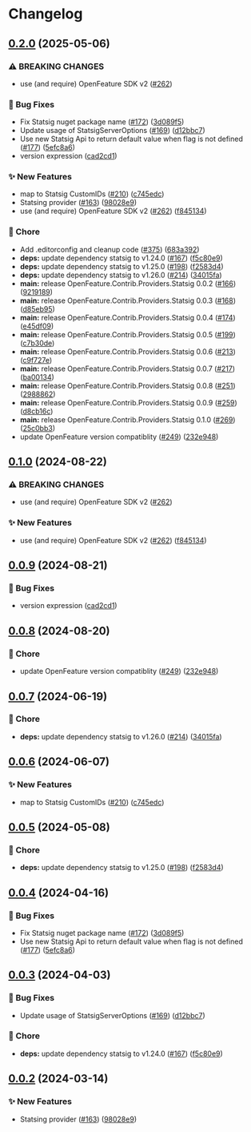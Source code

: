 # Changelog

## [0.2.0](https://github.com/allanpedroni/dotnet-sdk-contrib/compare/OpenFeature.Contrib.Providers.Statsig-v0.1.0...OpenFeature.Contrib.Providers.Statsig-v0.2.0) (2025-05-06)


### ⚠ BREAKING CHANGES

* use (and require) OpenFeature SDK v2 ([#262](https://github.com/allanpedroni/dotnet-sdk-contrib/issues/262))

### 🐛 Bug Fixes

* Fix Statsig nuget package name ([#172](https://github.com/allanpedroni/dotnet-sdk-contrib/issues/172)) ([3d089f5](https://github.com/allanpedroni/dotnet-sdk-contrib/commit/3d089f5c48478d7151fcf5964aa545471a0afe5c))
* Update usage of StatsigServerOptions ([#169](https://github.com/allanpedroni/dotnet-sdk-contrib/issues/169)) ([d12bbc7](https://github.com/allanpedroni/dotnet-sdk-contrib/commit/d12bbc735eda7c2931d7f8d6ad32ef4f2f1741ed))
* Use new Statsig Api to return default value when flag is not defined ([#177](https://github.com/allanpedroni/dotnet-sdk-contrib/issues/177)) ([5efc8a6](https://github.com/allanpedroni/dotnet-sdk-contrib/commit/5efc8a603d1ad9d8887d75e38f95d5168a2319fa))
* version expression ([cad2cd1](https://github.com/allanpedroni/dotnet-sdk-contrib/commit/cad2cd166d0c25753b37189f044c3a585cda0fad))


### ✨ New Features

* map to Statsig CustomIDs ([#210](https://github.com/allanpedroni/dotnet-sdk-contrib/issues/210)) ([c745edc](https://github.com/allanpedroni/dotnet-sdk-contrib/commit/c745edc1a2d1141b2ef41b7b661fdd68b764c57d))
* Statsing provider ([#163](https://github.com/allanpedroni/dotnet-sdk-contrib/issues/163)) ([98028e9](https://github.com/allanpedroni/dotnet-sdk-contrib/commit/98028e9c37bce6225a1feeef09917a4539065a23))
* use (and require) OpenFeature SDK v2 ([#262](https://github.com/allanpedroni/dotnet-sdk-contrib/issues/262)) ([f845134](https://github.com/allanpedroni/dotnet-sdk-contrib/commit/f84513438586457087ac47fd40629912f2ec473a))


### 🧹 Chore

* Add .editorconfig and cleanup code ([#375](https://github.com/allanpedroni/dotnet-sdk-contrib/issues/375)) ([683a392](https://github.com/allanpedroni/dotnet-sdk-contrib/commit/683a392604aca6c9a92b1f64fa30bc9e3e069b4f))
* **deps:** update dependency statsig to v1.24.0 ([#167](https://github.com/allanpedroni/dotnet-sdk-contrib/issues/167)) ([f5c80e9](https://github.com/allanpedroni/dotnet-sdk-contrib/commit/f5c80e923ef96760c951ae209a818004ed8bfb1b))
* **deps:** update dependency statsig to v1.25.0 ([#198](https://github.com/allanpedroni/dotnet-sdk-contrib/issues/198)) ([f2583d4](https://github.com/allanpedroni/dotnet-sdk-contrib/commit/f2583d4b3d47de703a5b59f20053c603f9bb3874))
* **deps:** update dependency statsig to v1.26.0 ([#214](https://github.com/allanpedroni/dotnet-sdk-contrib/issues/214)) ([34015fa](https://github.com/allanpedroni/dotnet-sdk-contrib/commit/34015fa816fce09c44cc7acc802097053ab98d9a))
* **main:** release OpenFeature.Contrib.Providers.Statsig 0.0.2 ([#166](https://github.com/allanpedroni/dotnet-sdk-contrib/issues/166)) ([9219189](https://github.com/allanpedroni/dotnet-sdk-contrib/commit/921918916efac7ebe139970d9fde48ff7e077d6c))
* **main:** release OpenFeature.Contrib.Providers.Statsig 0.0.3 ([#168](https://github.com/allanpedroni/dotnet-sdk-contrib/issues/168)) ([d85eb95](https://github.com/allanpedroni/dotnet-sdk-contrib/commit/d85eb956cd2b202ed98b946f85e5bb00481be472))
* **main:** release OpenFeature.Contrib.Providers.Statsig 0.0.4 ([#174](https://github.com/allanpedroni/dotnet-sdk-contrib/issues/174)) ([e45df09](https://github.com/allanpedroni/dotnet-sdk-contrib/commit/e45df09370e06307292596b4cbe1049586cad2a3))
* **main:** release OpenFeature.Contrib.Providers.Statsig 0.0.5 ([#199](https://github.com/allanpedroni/dotnet-sdk-contrib/issues/199)) ([c7b30de](https://github.com/allanpedroni/dotnet-sdk-contrib/commit/c7b30debf43b03a8968cb1f147cfef17fbf10297))
* **main:** release OpenFeature.Contrib.Providers.Statsig 0.0.6 ([#213](https://github.com/allanpedroni/dotnet-sdk-contrib/issues/213)) ([c9f727e](https://github.com/allanpedroni/dotnet-sdk-contrib/commit/c9f727e60d8749137f2e38b9ad022280caf91290))
* **main:** release OpenFeature.Contrib.Providers.Statsig 0.0.7 ([#217](https://github.com/allanpedroni/dotnet-sdk-contrib/issues/217)) ([ba00134](https://github.com/allanpedroni/dotnet-sdk-contrib/commit/ba0013453f60345458cf912ea5a0784997ad9b31))
* **main:** release OpenFeature.Contrib.Providers.Statsig 0.0.8 ([#251](https://github.com/allanpedroni/dotnet-sdk-contrib/issues/251)) ([2988862](https://github.com/allanpedroni/dotnet-sdk-contrib/commit/29888621fe162e304f97458d5ef93affd7ab02d6))
* **main:** release OpenFeature.Contrib.Providers.Statsig 0.0.9 ([#259](https://github.com/allanpedroni/dotnet-sdk-contrib/issues/259)) ([d8cb16c](https://github.com/allanpedroni/dotnet-sdk-contrib/commit/d8cb16cfec448a1a3838a0703b121d8522813997))
* **main:** release OpenFeature.Contrib.Providers.Statsig 0.1.0 ([#269](https://github.com/allanpedroni/dotnet-sdk-contrib/issues/269)) ([25c0bb3](https://github.com/allanpedroni/dotnet-sdk-contrib/commit/25c0bb309f4a68b5dbb435763cbea56437958dcb))
* update OpenFeature version compatiblity ([#249](https://github.com/allanpedroni/dotnet-sdk-contrib/issues/249)) ([232e948](https://github.com/allanpedroni/dotnet-sdk-contrib/commit/232e948a0916ca10612f85343e2eecebca107090))

## [0.1.0](https://github.com/open-feature/dotnet-sdk-contrib/compare/OpenFeature.Contrib.Providers.Statsig-v0.0.9...OpenFeature.Contrib.Providers.Statsig-v0.1.0) (2024-08-22)


### ⚠ BREAKING CHANGES

* use (and require) OpenFeature SDK v2 ([#262](https://github.com/open-feature/dotnet-sdk-contrib/issues/262))

### ✨ New Features

* use (and require) OpenFeature SDK v2 ([#262](https://github.com/open-feature/dotnet-sdk-contrib/issues/262)) ([f845134](https://github.com/open-feature/dotnet-sdk-contrib/commit/f84513438586457087ac47fd40629912f2ec473a))

## [0.0.9](https://github.com/open-feature/dotnet-sdk-contrib/compare/OpenFeature.Contrib.Providers.Statsig-v0.0.8...OpenFeature.Contrib.Providers.Statsig-v0.0.9) (2024-08-21)


### 🐛 Bug Fixes

* version expression ([cad2cd1](https://github.com/open-feature/dotnet-sdk-contrib/commit/cad2cd166d0c25753b37189f044c3a585cda0fad))

## [0.0.8](https://github.com/open-feature/dotnet-sdk-contrib/compare/OpenFeature.Contrib.Providers.Statsig-v0.0.7...OpenFeature.Contrib.Providers.Statsig-v0.0.8) (2024-08-20)


### 🧹 Chore

* update OpenFeature version compatiblity ([#249](https://github.com/open-feature/dotnet-sdk-contrib/issues/249)) ([232e948](https://github.com/open-feature/dotnet-sdk-contrib/commit/232e948a0916ca10612f85343e2eecebca107090))

## [0.0.7](https://github.com/open-feature/dotnet-sdk-contrib/compare/OpenFeature.Contrib.Providers.Statsig-v0.0.6...OpenFeature.Contrib.Providers.Statsig-v0.0.7) (2024-06-19)


### 🧹 Chore

* **deps:** update dependency statsig to v1.26.0 ([#214](https://github.com/open-feature/dotnet-sdk-contrib/issues/214)) ([34015fa](https://github.com/open-feature/dotnet-sdk-contrib/commit/34015fa816fce09c44cc7acc802097053ab98d9a))

## [0.0.6](https://github.com/open-feature/dotnet-sdk-contrib/compare/OpenFeature.Contrib.Providers.Statsig-v0.0.5...OpenFeature.Contrib.Providers.Statsig-v0.0.6) (2024-06-07)


### ✨ New Features

* map to Statsig CustomIDs ([#210](https://github.com/open-feature/dotnet-sdk-contrib/issues/210)) ([c745edc](https://github.com/open-feature/dotnet-sdk-contrib/commit/c745edc1a2d1141b2ef41b7b661fdd68b764c57d))

## [0.0.5](https://github.com/open-feature/dotnet-sdk-contrib/compare/OpenFeature.Contrib.Providers.Statsig-v0.0.4...OpenFeature.Contrib.Providers.Statsig-v0.0.5) (2024-05-08)


### 🧹 Chore

* **deps:** update dependency statsig to v1.25.0 ([#198](https://github.com/open-feature/dotnet-sdk-contrib/issues/198)) ([f2583d4](https://github.com/open-feature/dotnet-sdk-contrib/commit/f2583d4b3d47de703a5b59f20053c603f9bb3874))

## [0.0.4](https://github.com/open-feature/dotnet-sdk-contrib/compare/OpenFeature.Contrib.Providers.Statsig-v0.0.3...OpenFeature.Contrib.Providers.Statsig-v0.0.4) (2024-04-16)


### 🐛 Bug Fixes

* Fix Statsig nuget package name ([#172](https://github.com/open-feature/dotnet-sdk-contrib/issues/172)) ([3d089f5](https://github.com/open-feature/dotnet-sdk-contrib/commit/3d089f5c48478d7151fcf5964aa545471a0afe5c))
* Use new Statsig Api to return default value when flag is not defined ([#177](https://github.com/open-feature/dotnet-sdk-contrib/issues/177)) ([5efc8a6](https://github.com/open-feature/dotnet-sdk-contrib/commit/5efc8a603d1ad9d8887d75e38f95d5168a2319fa))

## [0.0.3](https://github.com/open-feature/dotnet-sdk-contrib/compare/OpenFeature.Contrib.Providers.Statsig-v0.0.2...OpenFeature.Contrib.Providers.Statsig-v0.0.3) (2024-04-03)


### 🐛 Bug Fixes

* Update usage of StatsigServerOptions ([#169](https://github.com/open-feature/dotnet-sdk-contrib/issues/169)) ([d12bbc7](https://github.com/open-feature/dotnet-sdk-contrib/commit/d12bbc735eda7c2931d7f8d6ad32ef4f2f1741ed))


### 🧹 Chore

* **deps:** update dependency statsig to v1.24.0 ([#167](https://github.com/open-feature/dotnet-sdk-contrib/issues/167)) ([f5c80e9](https://github.com/open-feature/dotnet-sdk-contrib/commit/f5c80e923ef96760c951ae209a818004ed8bfb1b))

## [0.0.2](https://github.com/open-feature/dotnet-sdk-contrib/compare/OpenFeature.Contrib.Providers.Statsig-v0.0.1...OpenFeature.Contrib.Providers.Statsig-v0.0.2) (2024-03-14)


### ✨ New Features

* Statsing provider ([#163](https://github.com/open-feature/dotnet-sdk-contrib/issues/163)) ([98028e9](https://github.com/open-feature/dotnet-sdk-contrib/commit/98028e9c37bce6225a1feeef09917a4539065a23))
